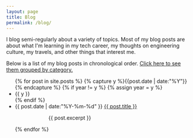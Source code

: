 ```yaml
---
layout: page
title: Blog
permalink: /blog/
---
```


I blog semi-regularly about a variety of topics. Most of my blog posts are about what I'm learning in my tech career, my thoughts on engineering culture, my travels, and other things that interest me. 

Below is a list of my blog posts in chronological order. [Click here to see them grouped by category.](http://anjuansimmons.com/categories/)

<ul class="listing">
{% for post in site.posts %}
  {% capture y %}{{post.date | date:"%Y"}}{% endcapture %}
  {% if year != y %}
    {% assign year = y %}
    <li class="listing-seperator">{{ y }}</li>
  {% endif %}
  <li class="listing-item">
    <time datetime="{{ post.date | date:"%Y-%m-%d" }}">{{ post.date | date:"%Y-%m-%d" }}</time>
    <a href="{{ post.url }}" title="{{ post.title }}">{{ post.title }}</a>
    <p style="margin-left: 90px">{{ post.excerpt }}</p>
  </li>
{% endfor %}
</ul>
